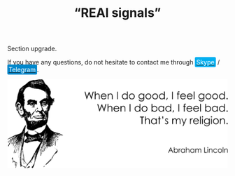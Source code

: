 ﻿---
layout: post-ea

group: Copying
title: '“REAl signals”'
meta: REAl signals. All proceeds from the product sale will be directed to the project development and charity.

logo: real_signals.svg
og: img/og-real-signals.jpg

order: 1

category: ea

lang: en
ref: real_signals
---

Section upgrade.

If you have any questions, do not hesitate to contact me through <a href="skype:chutkoy89?call" target="_blank"><span style="background-color:#00aff0; color:white; padding:3px; border-radius: 3px">Skype</span></a> / <a href="https://t.me/chutkoy" target="_blank"><span style="background-color:#0088cc; color:white; padding:3px; border-radius: 3px">Telegram</span></a>.

<a data-fancybox="gallery" href="/img/programming/Lincoln.png"><img src="/img/programming/Lincoln.png" alt=""></a>
